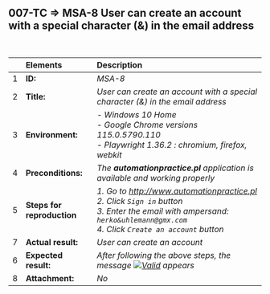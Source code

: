 ## 007-TC => MSA-8 User can create an account with a special character (&) in the email address

<br>

|     | Elements                   | Description                                                                                                                                                                          |
| :-- | :------------------------- | :----------------------------------------------------------------------------------------------------------------------------------------------------------------------------------- |
| 1   | **ID:**                    | _MSA-8_                                                                                                                                                                              |
| 2   | **Title:**                 | _User can create an account with a special character (&) in the email address_                                                                                                       |
| 3   | **Environment:**           | _- Windows 10 Home <br> - Google Chrome versions 115.0.5790.110 <br> - Playwright 1.36.2 : chromium, firefox, webkit_                                                                |
| 4   | **Preconditions:**         | _The **automationpractice.pl** application is available and working properly_                                                                                                        |
| 5   | **Steps for reproduction** | _1. Go to http://www.automationpractice.pl <br> 2. Click `Sign in` button <br> 3. Enter the email with ampersand: `herko&uhlemann@gmx.com` <br> 4. Click `Create an account` button_ |
| 7   | **Actual result:**         | _User can create an account_                                                                                                                                                         |
| 6   | **Expected result:**       | _After following the above steps, the message [![Valid](https://img.shields.io/badge/Invalid%20email%20address.-f3515c)](#) appears_                                                 |
| 8   | **Attachment:**            | _No_                                                                                                                                                                                 |
